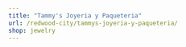 ```yaml
---
title: "Tammy's Joyeria y Paqueteria"
url: /redwood-city/tammys-joyeria-y-paqueteria/
shop: jewelry
---
```

